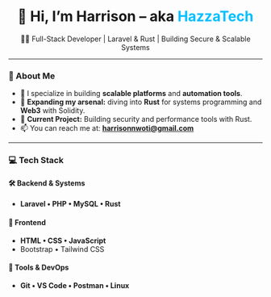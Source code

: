 <h1 align="center">👋 Hi, I’m Harrison – aka <span style="color:#00bfff">HazzaTech</span></h1>

<p align="center">
  🧑‍💻 Full-Stack Developer | Laravel & Rust | Building Secure & Scalable Systems
</p>

---

### 🚀 About Me

- 🔧 I specialize in building **scalable platforms** and **automation tools**.
- 🔬 **Expanding my arsenal:** diving into **Rust** for systems programming and **Web3** with Solidity.
- 🦀 **Current Project:** Building security and performance tools with Rust.
- 📫 You can reach me at: **harrisonnwoti@gmail.com**

---

### 💻 Tech Stack

#### 🛠️ Backend & Systems
- **Laravel • PHP • MySQL • Rust**

#### 🎨 Frontend
- **HTML • CSS • JavaScript**
- Bootstrap • Tailwind CSS

#### 🧰 Tools & DevOps
- **Git • VS Code • Postman • Linux**
